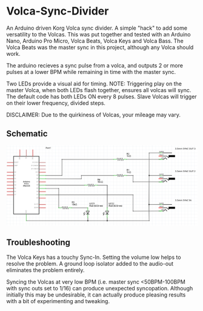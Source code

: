 # Volca-Sync-Divider

An Arduino driven Korg Volca sync divider. A simple "hack" to add some versatility to the Volcas. This was put together and tested with an Arduino Nano, Arduino Pro Micro, Volca Beats, Volca Keys and Volca Bass. The Volca Beats was the master sync in this project, although any Volca should work. 

The arduino recieves a sync pulse from a volca, and outputs 2 or more pulses at a lower BPM while remaining in time with the master sync. 


Two LEDs provide a visual aid for timing. 
NOTE: Triggering play on the master Volca, when both LEDs flash together, ensures all volcas will sync. The default code has both LEDs ON every 8 pulses.
Slave Volcas will trigger on their lower frequency, divided steps. 

DISCLAIMER: Due to the quirkiness of Volcas, your mileage may vary.

## Schematic

![alt text](https://github.com/EmergentProperly/Volca-Sync-Divider/blob/main/Volca-Sync-Divider-Schematic.png)


## Troubleshooting

The Volca Keys has a touchy Sync-In. Setting the volume low helps to resolve the problem. A ground loop isolator added to the audio-out eliminates the problem entirely. 

Syncing the Volcas at very low BPM (i.e. master sync <50BPM-100BPM with sync outs set to 1/16) can produce unexpected syncopation. Although initially this may be undesirable, it can actually produce pleasing results with a bit of experimenting and tweaking.
